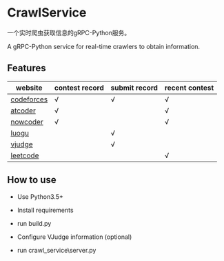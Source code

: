 # CrawlService

一个实时爬虫获取信息的gRPC-Python服务。

A gRPC-Python service for real-time crawlers to obtain information.

## Features

|website|contest record|submit record|recent contest|
|----|----|----|----|
|[codeforces](https://codeforces.com/)|√|√|√|
|[atcoder](https://atcoder.jp)|√| |√|
|[nowcoder](https://nowcoder.com)|√| |√|
|[luogu](https://luogu.com.cn)| |√| |
|[vjudge](https://vjudge.net)| |√| |
|[leetcode](https://leetcode-cn.com)| | |√|

## How to use

- Use Python3.5+

- Install requirements 

- run build.py

- Configure VJudge information (optional)

- run crawl_service\server.py

